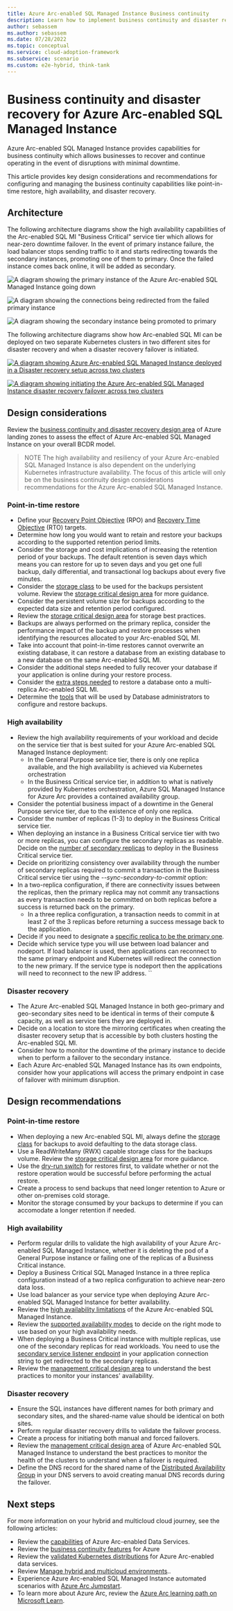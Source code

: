 ```yaml
---
title: Azure Arc-enabled SQL Managed Instance Business continuity
description: Learn how to implement business continuity and disaster recovery for Azure Arc-enabled SQL Managed Instance.
author: sebassem
ms.author: sebassem
ms.date: 07/28/2022
ms.topic: conceptual
ms.service: cloud-adoption-framework
ms.subservice: scenario
ms.custom: e2e-hybrid, think-tank
---
```


# Business continuity and disaster recovery for Azure Arc-enabled SQL Managed Instance

Azure Arc-enabled SQL Managed Instance provides capabilities for business continuity which allows businesses to recover and continue operating in the event of disruptions with minimal downtime.

This article provides key design considerations and recommendations for configuring and managing the business continuity capabilities like point-in-time restore, high availability, and disaster recovery.

## Architecture

The following architecture diagrams show the high availability capabilities of the Arc-enabled SQL MI "Business Critical" service tier which allows for near-zero downtime failover. In the event of primary instance failure, the load balancer stops sending traffic to it and starts redirecting towards the secondary instances, promoting one of them to primary. Once the failed instance comes back online, it will be added as secondary.

  ![A diagram showing the primary instance of the Azure Arc-enabled SQL Managed Instance going down](./media/arc-enabled-sqlmi-ha-1.png)

  ![A diagram showing the connections being redirected from the failed primary instance](./media/arc-enabled-sqlmi-ha-2.png)

  ![A diagram showing the secondary instance being promoted to primary](./media/arc-enabled-sqlmi-ha-3.png)

The following architecture diagrams show how Arc-enabled SQL MI can be deployed on two separate Kubernetes clusters in two different sites for disaster recovery and when a disaster recovery failover is initiated.

  [ ![A diagram showing Azure Arc-enabled SQL Managed Instance deployed in a Disaster recovery setup across two clusters](./media/arc-enabled-sqlmi-dr1.png)](./media/arc-enabled-sqlmi-dr1.png#lightbox)

  [ ![A diagram showing initiating the Azure Arc-enabled SQL Managed Instance disaster recovery failover across two clusters](./media/arc-enabled-sqlmi-dr2.png)](./media/arc-enabled-sqlmi-dr2.png#lightbox)

## Design considerations

Review the [business continuity and disaster recovery design area](/azure/cloud-adoption-framework/ready/landing-zone/design-area/management-business-continuity-disaster-recovery) of Azure landing zones to assess the effect of Azure Arc-enabled SQL Managed Instance on your overall BCDR model.

>NOTE
>The high availability and resiliency of your Azure Arc-enabled SQL Managed Instance is also dependent on the underlying Kubernetes infrastructure availability. The focus of this article will only be on the business continuity design considerations recommendations for the Azure Arc-enabled SQL Managed Instance.
### Point-in-time restore

- Define your [Recovery Point Objective](/azure/cloud-adoption-framework/manage/considerations/protect#recovery-point-objectives-rpo) (RPO) and [Recovery Time Objective](/azure/cloud-adoption-framework/manage/considerations/protect#recovery-time-objectives-rto) (RTO) targets.
- Determine how long you would want to retain and restore your backups according to the supported retention period limits.
- Consider the storage and cost implications of increasing the retention period of your backups. The default retention is seven days which means you can restore for up to seven days and you get one full backup, daily differential, and transactional log backups about every five minutes.
- Consider the [storage class](/azure/azure-arc/data/storage-configuration#database-instance-storage-configuration) to be used for the backups persistent volume. Review the [storage critical design area](./eslz-arc-datasvc-sqlmi-storage-disciplines.md) for more guidance.
- Consider the persistent volume size for backups according to the expected data size and retention period configured.
- Review the [storage critical design area](./eslz-arc-datasvc-sqlmi-storage-disciplines.md) for storage best practices.
- Backups are always performed on the primary replica, consider the performance impact of the backup and restore processes when identifying the resources allocated to your Arc-enabled SQL MI.
- Take into account that point-in-time restores cannot overwrite an existing database, it can restore a database from an existing database to a new database on the same Arc-enabled SQL MI.
- Consider the additional steps needed to fully recover your database if your application is online during your restore process.
- Consider the [extra steps needed](/azure/azure-arc/data/managed-instance-high-availability#restoring-a-database-onto-a-multi-replica-instance) to restore a database onto a multi-replica Arc-enabled SQL MI.
- Determine the [tools](/azure/azure-arc/data/connect-managed-instance) that will be used by Database administrators to configure and restore backups.

### High availability

- Review the high availability requirements of your workload and decide on the service tier that is best suited for your Azure Arc-enabled SQL Managed Instance deployment:
  - In the General Purpose service tier, there is only one replica available, and the high availability is achieved via Kubernetes orchestration
  - In the Business Critical service tier, in addition to what is natively provided by Kubernetes orchestration, Azure SQL Managed Instance for Azure Arc provides a contained availability group.
- Consider the potential business impact of a downtime in the General Purpose service tier, due to the existence of only one replica.
- Consider the number of replicas (1-3) to deploy in the Business Critical service tier.
- When deploying an instance in a Business Critical service tier with two or more replicas, you can configure the secondary replicas as readable. Decide on the [number of secondary replicas](/azure/azure-arc/data/configure-managed-instance#configure-readable-secondaries) to deploy in the Business Critical service tier.
- Decide on prioritizing consistency over availability through the number of secondary replicas required to commit a transaction in the Business Critical service tier using the _--sync-secondary-to-commit_ option:
- In a two-replica configuration, if there are connectivity issues between the replicas, then the primary replica may not commit any transactions as every transaction needs to be committed on both replicas before a success is returned back on the primary.
  - In a three replica configuration, a transaction needs to commit in at least 2 of the 3 replicas before returning a success message back to the application.
- Decide if you need to designate a [specific replica to be the primary one](/azure/azure-arc/data/managed-instance-high-availability#preferred-primary-replica).
- Decide which service type you will use between load balancer and nodeport. If load balancer is used, then applications can reconnect to the same primary endpoint and Kubernetes will redirect the connection to the new primary. If the service type is nodeport then the applications will need to reconnect to the new IP address.
`` 

### Disaster recovery

- The Azure Arc-enabled SQL Managed Instance in both geo-primary and geo-secondary sites need to be identical in terms of their compute & capacity, as well as service tiers they are deployed in.
- Decide on a location to store the mirroring certificates when creating the disaster recovery setup that is accessible by both clusters hosting the Arc-enabled SQL MI.
- Consider how to monitor the downtime of the primary instance to decide when to perform a failover to the secondary instance.
- Each Azure Arc-enabled SQL Managed Instance has its own endpoints, consider how your applications will access the primary endpoint in case of failover with minimum disruption.

## Design recommendations

### Point-in-time restore

- When deploying a new Arc-enabled SQL MI, always define the [storage class](/azure/azure-arc/data/storage-configuration#database-instance-storage-configuration) for backups to avoid defaulting to the data storage class.
- Use a ReadWriteMany (RWX) capable storage class for the backups volume. Review the [storage critical design area](./eslz-arc-datasvc-sqlmi-storage-disciplines.md) for more guidance.
- Use the [dry-run switch](/azure/azure-arc/data/point-in-time-restore#create-a-database-from-a-point-in-time-using-az-cli) for restores first, to validate whether or not the restore operation would be successful before performing the actual restore.
- Create a process to send backups that need longer retention to Azure or other on-premises cold storage.
- Monitor the storage consumed by your backups to determine if you can accomodate a longer retention if needed.

### High availability

- Perform regular drills to validate the high availability of your Azure Arc-enabled SQL Managed Instance, whether it is deleting the pod of a General Purpose instance or failing one of the replicas of a Business Critical instance.
- Deploy a Business Critical SQL Managed Instance in a three replica configuration instead of a two replica configuration to achieve near-zero data loss.
- Use load balancer as your service type when deploying Azure Arc-enabled SQL Managed Instance for better availability.
- Review the [high availability limitations](/azure/azure-arc/data/managed-instance-high-availability#limitations) of the Azure Arc-enabled SQL Managed Instance.
- Review the [supported availability modes](/sql/database-engine/availability-groups/windows/availability-modes-always-on-availability-groups) to decide on the right mode to use based on your high availability needs.
- When deploying a Business Critical instance with multiple replicas, use one of the secondary replicas for read workloads. You need to use the [secondary service listener endpoint](/azure/azure-arc/data/managed-instance-high-availability#get-the-primary-and-secondary-endpoints-and-ag-status) in your application connection string to get redirected to the secondary replicas.
- Review the [management critical design area](./eslz-arc-datasvc-sqlmi-management-disciplines.md) to understand the best practices to monitor your instances' availability.

### Disaster recovery

- Ensure the SQL instances have different names for both primary and secondary sites, and the shared-name value should be identical on both sites.
- Perform regular disaster recovery drills to validate the failover process.
- Create a process for initiating both manual and forced failovers.
- Review the [management critical design area](./eslz-arc-datasvc-sqlmi-management-disciplines.md) of Azure Arc-enabled SQL Managed Instance to understand the best practices to monitor the health of the clusters to understand when a failover is required.
- Define the DNS record for the shared name of the [Distributed Availability Group](/sql/database-engine/availability-groups/windows/distributed-availability-groups) in your DNS servers to avoid creating manual DNS records during the failover.

## Next steps

For more information on your hybrid and multicloud cloud journey, see the following articles:

- Review the [capabilities](/azure/azure-arc/data/overview) of Azure Arc-enabled Data Services.
- Review the [business continuity features](/azure/azure-arc/data/managed-instance-business-continuity-overview) for Azure
- Review the [validated Kubernetes distributions](/azure/azure-arc/data/validation-program) for Azure Arc-enabled data services.
- Review [Manage hybrid and multicloud environments](/azure/cloud-adoption-framework/scenarios/hybrid/manage)..
- Experience Azure Arc-enabled SQL Managed Instance automated scenarios with [Azure Arc Jumpstart](https://azurearcjumpstart.io/azure_arc_jumpstart/azure_arc_data/).
- To learn more about Azure Arc, review the [Azure Arc learning path on Microsoft Learn](/learn/paths/manage-hybrid-infrastructure-with-azure-arc/).
